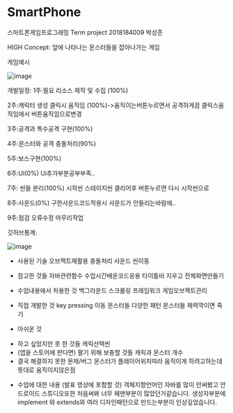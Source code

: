 # SmartPhone
스마트폰게임프로그래밍 Term project 2018184009 박성준

HIGH Concept:
앞에 나타나는 몬스터들을 잡아나가는 게임

게임예시

![image](https://user-images.githubusercontent.com/70846907/166517573-278cc35a-bafd-4dfe-b1ce-c9c7a0c585e0.png)


개발일정:
1주:필요 리소스 제작 및 수집 (100%)

2주:캐릭터 생성 클릭시 움직임 (100%)->움직이는버튼누르면서  공격하게끔 클릭스움직임에서 버튼움직임으로변경

3주:공격과 특수공격 구현(100%)

4주:몬스터와 공격 충돌처리(90%)

5주:보스구현(100%)

6주:UI(0%) Ui추가부분공부부족..

7주: 씬들 분리(100%) 시작씬 스테이지씬 클리어후 버튼누르면 다시 시작씬으로

8주:사운드(0%) 구한사운드코드적용시 사운드가 안들리는바람에..

9주:점검 오류수정 마무리작업

깃허브통계:

![image](https://user-images.githubusercontent.com/70846907/173249112-23dd4b0a-a80e-49c4-ac4b-18f93336c22e.png)



- 사용된 기술
오브젝트재활용
충돌처리
사운드
씬이동

- 참고한 것들
자바관련함수
수업시간배운코드응용
타이틀바 지우고 전체화면만들기


- 수업내용에서 차용한 것
백그라운드 스크롤링
프레임워크
게임오브젝트관리

- 직접 개발한 것
key pressing 이동
몬스터들 다양한 패턴
몬스터들 체력깍이면 죽기


 
* 아쉬운 것
- 하고 싶었지만 못 한 것들
캐릭선택씬
- (앱을 스토어에 판다면) 팔기 위해 보충할 것들
캐릭과 몬스터 개수
- 결국 해결하지 못한 문제/버그
몬스터가 플레이어위치따라 움직이게 하려고하는데 뜻대로 움직이지않은점 

* 수업에 대한 내용 (발표 영상에 포함할 것)
객체지향언어인 자바를 많이 안써봤고 안드로이드 스튜디오또한 처음써봐
너무 헤맨부분이 많았던거같습니다.
생성자부분에 implement 와 extends와 여러 디자인패턴으로 만드는부분이 인상깊었습니다.


